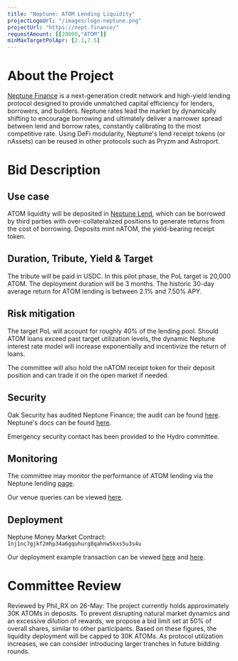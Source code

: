 ```yaml
---
title: "Neptune: ATOM Lending Liquidity"
projectLogoUrl: "/images/logo-neptune.png"
projectUrl: "https://nept.finance/"
requestAmount: [[20000,"ATOM"]]
minMaxTargetPolApr: [2.1,7.5]
---
```


# About the Project

[Neptune Finance](https://nept.finance/) is a next-generation credit network and high-yield lending protocol designed to provide unmatched capital efficiency for lenders, borrowers, and builders.
Neptune rates lead the market by dynamically shifting to encourage borrowing and ultimately deliver a narrower spread between lend and borrow rates, constantly calibrating to the most competitive rate.
Using DeFi modularity, Neptune's lend receipt tokens (or nAssets) can be reused in other protocols such as Pryzm and Astroport.

# Bid Description

## Use case
ATOM liquidity will be deposited in [Neptune Lend](https://app.nept.finance/lend/), which can be borrowed by third parties with over-collateralized positions to generate returns from the cost of borrowing. Deposits mint nATOM, the yield-bearing receipt token.

## Duration, Tribute, Yield & Target
The tribute will be paid in USDC. In this pilot phase, the PoL target is 20,000 ATOM. The deployment duration will be 3 months. The historic 30-day average return for ATOM lending is between 2.1% and 7.50% APY.

## Risk mitigation
The target PoL will account for roughly 40% of the lending pool. Should ATOM loans exceed past target utilization levels, the dynamic Neptune interest rate model will increase exponentially and incentivize the return of loans.

The committee will also hold the nATOM receipt token for their deposit position and can trade it on the open market if needed.

## Security
Oak Security has audited Neptune Finance; the audit can be found [here](https://github.com/oak-security/audit-reports/tree/master/Neptune).  
Neptune's docs can be found [here](https://docs.nept.finance/).

Emergency security contact has been provided to the Hydro committee.

## Monitoring
The committee may monitor the performance of ATOM lending via the Neptune lending [page](https://app.nept.finance/asset-details/?denom=ibc%2FC4CFF46FD6DE35CA4CF4CE031E643C8FDC9BA4B99AE598E9B0ED98FE3A2319F9).

Our venue queries can be viewed [here](https://hackmd.io/@jwEKz2IPTTqH3U9DC2aZ3A/BkShOvGc1x).

## Deployment
Neptune Money Market Contract:
`Inj1nc7gjkf2mhp34a6gquhurg8qahnw5kxs5u3s4u`

Our deployment example transaction can be viewed [here](https://explorer.injective.network/transaction/50720C355D377BB175F4CDE7004CBF90453854D0DCDF37C5FEC240A112C84221/) and [here](https://explorer.injective.network/transaction/B0AFFB880DCAA2FAD22A0536D110F1D47D9C27DD26A8D4CEC74DB85615185D82/).

# Committee Review

Reviewed by Phil_RX on 26-May: The project currently holds approximately 30K ATOMs in deposits. To prevent disrupting natural market dynamics and an excessive dilution of rewards, we propose a bid limit set at 50% of overall shares, similar to other participants. Based on these figures, the liquidity deployment will be capped to 30K ATOMs. As protocol utilization increases, we can consider introducing larger tranches in future bidding rounds.

